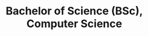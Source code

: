 ---
title: Bachelor of Science (BSc), Computer Science
organization: Universitatea „Politehnica” din Timișoara
location: Timisoara, RO
start: 1996-10-15
end: 2001-06-01
---